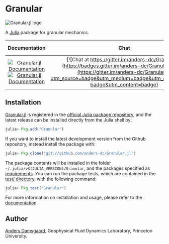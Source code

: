 # Granular

![Granular.jl logo](https://github.com/anders-dc/Granular.jl/raw/master/docs/src/assets/logo.gif)

A [Julia](https://julialang.org) package for granular mechanics.

| Documentation | Chat | Stable Release | Development Version | Test Coverage |
|:-------------:|:----:|:--------------:|:-------------------:|:-------------:|
|[![Granular.jl Documentation](https://img.shields.io/badge/docs-stable-blue.svg)](https://anders-dc.github.io/Granular.jl/stable) [![Granular.jl Documentation](https://img.shields.io/badge/docs-latest-blue.svg)](https://anders-dc.github.io/Granular.jl/latest) | [![Chat at https://gitter.im/anders-dc/Granular.jl](https://badges.gitter.im/anders-dc/Granular.jl.svg)](https://gitter.im/anders-dc/Granular.jl?utm_source=badge&utm_medium=badge&utm_campaign=pr-badge&utm_content=badge) | [![Granular](http://pkg.julialang.org/badges/Granular_0.6.svg)](http://pkg.julialang.org/detail/Granular) | [![Build Status](https://travis-ci.org/anders-dc/Granular.jl.svg?branch=master)](https://travis-ci.org/anders-dc/Granular.jl) [![Build Status](https://ci.appveyor.com/api/projects/status/github/anders-dc/Granular.jl?svg=true)](https://ci.appveyor.com/project/anders-dc/seaice-jl/) | [![codecov.io](http://codecov.io/github/anders-dc/Granular.jl/coverage.svg?branch=master)](http://codecov.io/github/anders-dc/Granular.jl?branch=master) |

## Installation
[Granular.jl](https://github.com/anders-dc/Granular.jl) is registered in the 
[official Julia package repository](https://pkg.julialang.o,rg), and the latest 
release can be installed directly from the Julia shell by:

```julia
julia> Pkg.add("Granular")
```

If you want to install the latest development version from the Github 
repository, instead install the package with:

```julia
julia> Pkg.clone("git://github.com/anders-dc/Granular.jl")
```

The package contents will be installed in the folder 
`~/.julia/v$(JULIA_VERSION)/Granular`, and the packages specified as 
[requirements](REQUIRE). You can run the package tests, which are contained in
the [test/ directory](test/), with the following command:

```julia
julia> Pkg.test("Granular")
```

For more information on installation and usage, please refer to the 
[documentation](https://anders-dc.github.io/Granular.jl/latest).

## Author
[Anders Damsgaard](https://adamsgaard.dk), Geophysical Fluid Dynamics Laboratory, Princeton University.
